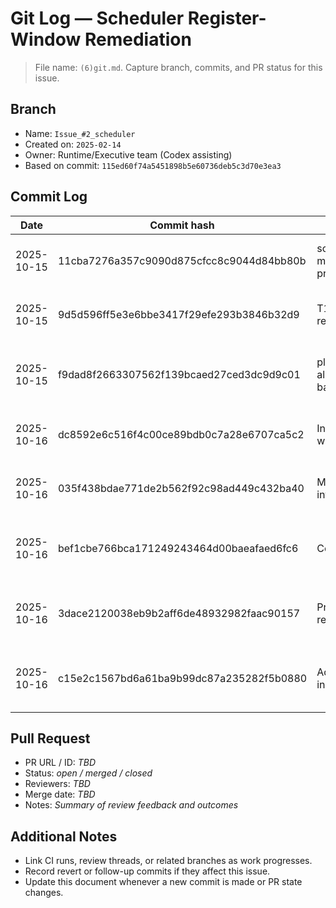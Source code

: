 # Git Log — Scheduler Register-Window Remediation

> File name: `(6)git.md`. Capture branch, commits, and PR status for this issue.

## Branch
- Name: `Issue_#2_scheduler`
- Created on: `2025-02-14`
- Owner: Runtime/Executive team (Codex assisting)
- Based on commit: `115ed60f74a5451898b5e60736deb5c3d70e3ea3`

## Commit Log
| Date | Commit hash | Message | Author | Notes |
| --- | --- | --- | --- | --- |
| 2025-10-15 | 11cba7276a357c9090d875cfcc8c9044d84bb80b | scheduler: scaffold task memory allocators and log progress. | Hans Einar | Introduced allocator scaffolding and updated issue docs (T1 design).
| 2025-10-15 | 9d5d596ff5e3e6bbe3417f29efe293b3846b32d9 | T1 checkboxes for register/stack allocation | Hans Einar | Filled in git log, adjusted playbook, and refined allocator scaffolding.
| 2025-10-15 | f9dad8f2663307562f139bcaed27ced3dc9d9c01 | platforms/python/host_vm.py allocates per-task register banks and stack slices... | Hans Einar | Completed T1 work, verified snapshot/restore & two-task smoke test, moved playbook to T2.
| 2025-10-16 | dc8592e6c516f4c00ce89bdb0c7a28e6707ca5c2 | Introduced RegisterFile wrapper for MiniVM | Hans Einar | MiniVM now accesses register windows via memory; context save/restore updated.
| 2025-10-16 | 035f438bdae771de2b562f92c98ad449c432ba40 | MiniVM register window integration tests | Hans Einar | Ran targeted unit tests and marked T2 complete in the playbook.
| 2025-10-16 | bef1cbe766bca171249243464d00baeafaed6fc6 | Completed T2 test coverage | Hans Einar | Recorded unit tests and updated playbook; ready to start scheduler contract work (T3).
| 2025-10-16 | 3dace2120038eb9b2aff6de48932982faac90157 | Progressed T3 allocator reuse | Hans Einar | `_store_active_state` now reuses task memory allocations; task metadata stays in sync.
| 2025-10-16 | c15e2c1567bd6a61ba9b99dc87a235282f5b0880 | Added scheduler instrumentation | Hans Einar | Controller now tracks step/rotate/block/wake events and exposes stats/trace (CLI exposure pending).

## Pull Request
- PR URL / ID: _TBD_
- Status: _open / merged / closed_
- Reviewers: _TBD_
- Merge date: _TBD_
- Notes: _Summary of review feedback and outcomes_

## Additional Notes
- Link CI runs, review threads, or related branches as work progresses.
- Record revert or follow-up commits if they affect this issue.
- Update this document whenever a new commit is made or PR state changes.
